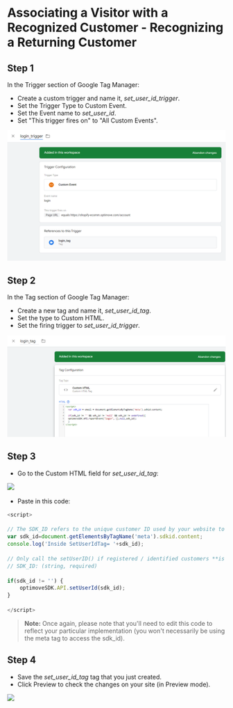 # Associating a Visitor with a Recognized Customer - Recognizing a Returning Customer

## Step 1
In the Trigger section of Google Tag Manager: 
* Create a custom trigger and name it, _set_user_id_trigger_.
* Set the Trigger Type to Custom Event.
* Set the Event name to _set_user_id_.
* Set "This trigger fires on" to "All Custom Events".

<p align="left"><kbd><img src="https://github.com/optimove-tech/Web-SDK-Integration-Guide-V3/blob/Efrat_branch/Web-SDK-Basic-Code-Setup/images/login_trigger_new.png"></kbd></p>

## Step 2
In the Tag section of Google Tag Manager: 
* Create a new tag and name it, _set_user_id_tag_.
* Set the type to Custom HTML.
* Set the firing trigger to _set_user_id_trigger_.

<p align="left"><kbd><img src="https://github.com/optimove-tech/Web-SDK-Integration-Guide-V3/blob/Efrat_branch/Web-SDK-Basic-Code-Setup/images/login_tag_new.png"><kbd></p>

## Step 3
* Go to the Custom HTML field for _set_user_id_tag_:

<p align="left"><kbd><img src="https://github.com/optimove-tech/Web-SDK-Integration-Guide/blob/master/Web-SDK-Basic-Code-Setup/images/set_user_id_tag_html_input.png?raw=true"><kbd></p>

* Paste in this code:

```javascript
<script>

// The SDK_ID refers to the unique customer ID used by your website to identify registered customers/users. 
var sdk_id=document.getElementsByTagName('meta').sdkid.content;
console.log('Inside SetUserIdTag= '+sdk_id);

// Only call the setUserID() if registered / identified customers **is not** empty, null, unidentified. 
// SDK_ID: (string, required)

if(sdk_id != '') {
	optimoveSDK.API.setUserId(sdk_id);
}

</script>

```
>**Note:**
Once again, please note that you'll need to edit this code to reflect your particular implementation (you won't necessarily be using the meta tag to access the sdk_id).

## Step 4
* Save the _set_user_id_tag_ tag that you just created.
* Click Preview to check the changes on your site (in Preview mode).

<p align="left"><kbd><img src="https://github.com/optimove-tech/Web-SDK-Integration-Guide/blob/master/Web-SDK-Basic-Code-Setup/images/preview_screenshot_2.png?raw=true"><kbd></p>
